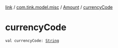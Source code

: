 [link](../../index.md) / [com.tink.model.misc](../index.md) / [Amount](index.md) / [currencyCode](./currency-code.md)

# currencyCode

`val currencyCode: `[`String`](https://kotlinlang.org/api/latest/jvm/stdlib/kotlin/-string/index.html)